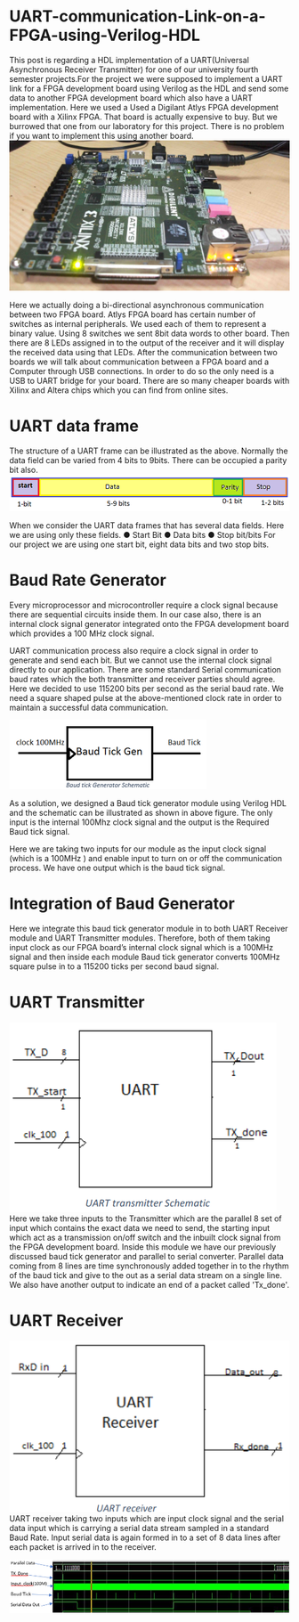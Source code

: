 # UART-communication-Link-on-a-FPGA-using-Verilog-HDL
This post is regarding a HDL implementation of a UART(Universal Asynchronous Receiver Transmitter) for one of our university fourth semester projects.For the project we were supposed to implement a UART link for a FPGA development board using Verilog as the HDL and send some data to another FPGA development board which also have a UART implementation.
Here we used a Used a Digilant Atlys FPGA development board with a Xilinx FPGA. That board is actually expensive to buy. But we burrowed that one from our laboratory for this project. There is no problem if you want to implement this using another board. 
![dscf3175m.jpg](/images/dscf3175m.jpg)

Here we actually doing a bi-directional asynchronous communication between two FPGA board. Atlys FPGA board has certain number of switches as internal peripherals. We used each of them to represent a binary value. Using 8 switches we sent 8bit data words to other board. Then there are 8 LEDs assigned in to the output of the receiver and it will display the received data using that LEDs. After the communication between two boards we will talk about communication between a FPGA board and a Computer through USB connections.  In order to do so the only need is a USB to UART bridge for your board. There are so many cheaper boards with Xilinx and Altera chips which you can find from online sites.
# UART data frame
The structure of a UART frame can be illustrated as the above. Normally the data field can be varied from 4 bits to 9bits. There can be occupied a parity bit also.
![UART_frame.png](/images/UART_frame.png)

When we consider the UART data frames that has several data fields. Here we are using only these fields.
●       Start Bit
●       Data bits
●       Stop bit/bits
For our project we are using one start bit, eight data bits and two stop bits.

# Baud Rate Generator
Every microprocessor and microcontroller require a clock signal because there are sequential circuits inside them. In our case also, there is an internal clock signal generator integrated onto the FPGA development board which provides a 100 MHz clock signal.

UART communication process also require a clock signal in order to generate and send each bit. But we cannot use the internal clock signal directly to our application. There are some standard Serial communication baud rates which the both transmitter and receiver parties should agree. Here we decided to use 115200 bits per second as the serial baud rate. We need a square shaped pulse at the above-mentioned clock rate in order to maintain a successful data communication. 

![buad_tick.png](/images/buad_tick.png)

As a solution, we designed a Baud tick generator module using Verilog HDL and the schematic can be illustrated as shown in above figure.  The only input is the internal 100Mhz clock signal and the output is the Required Baud tick signal.

Here we are taking two inputs for our module as the input clock signal (which is a 100MHz ) and enable input to turn on or off the communication process. We have one output which is the baud tick signal.

# Integration of Baud Generator
Here we integrate this baud tick generator module in to both UART Receiver module and UART Transmitter modules. Therefore, both of them taking input clock as our FPGA board’s internal clock signal which is a 100MHz signal and then inside each module Baud tick generator converts 100MHz square pulse in to a 115200 ticks per second baud signal. 

# UART Transmitter
![Tx.png](/images/Tx.png)
Here we take three inputs to the Transmitter which are the parallel 8 set of input which contains the exact data we need to send, the starting input which act as a transmission on/off  switch and the inbuilt clock signal from the FPGA development board. 
Inside this module we have our previously discussed baud tick generator and parallel to serial converter. Parallel data coming from 8 lines are time synchronously added together in to the rhythm of the baud tick and give to the out as a serial data  stream on a single line. We also have another output to indicate an end of a packet called 'Tx_done'.

# UART Receiver
![ux.png](/images/ux.png)
UART receiver taking two inputs which are input clock signal and the serial data input which is carrying a serial data stream sampled in a standard Baud Rate. Input serial data is again formed in to a set of 8 data lines after each packet is arrived in to the receiver.   

![sim_uart1.png](/images/sim_uart1.png)
